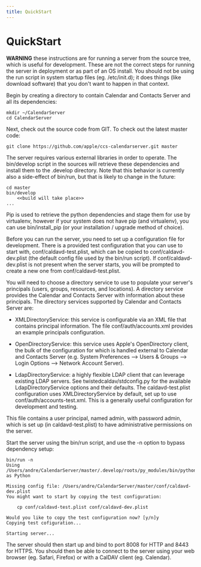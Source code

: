 ```yaml
---
title: QuickStart
---
```


QuickStart
==========

**WARNING** these instructions are for running a server from the source tree, which is useful for development. These are not the correct steps for running the server in deployment or as part of an OS install. You should not be using the run script in system startup files (eg. /etc/init.d); it does things (like download software) that you don't want to happen in that context.

Begin by creating a directory to contain Calendar and Contacts Server and all its dependencies:

	mkdir ~/CalendarServer
	cd CalendarServer

Next, check out the source code from GIT. To check out the latest master code:

	git clone https://github.com/apple/ccs-calendarserver.git master

The server requires various external libraries in order to operate. The bin/develop script in the sources will retrieve these dependencies and install them to the .develop directory. Note that this behavior is currently also a side-effect of bin/run, but that is likely to change in the future:

	cd master
	bin/develop
		<<build will take place>>
	...

Pip is used to retrieve the python dependencies and stage them for use by virtualenv, however if your system does not have pip (and virtualenv), you can use bin/install_pip (or your installation / upgrade method of choice).

Before you can run the server, you need to set up a configuration file for development. There is a provided test configuration that you can use to start with, conf/caldavd-test.plist, which can be copied to conf/caldavd-dev.plist (the default config file used by the bin/run script). If conf/caldavd-dev.plist is not present when the server starts, you will be prompted to create a new one from conf/caldavd-test.plist.

You will need to choose a directory service to use to populate your server's principals (users, groups, resources, and locations). A directory service provides the Calendar and Contacts Server with information about these principals. The directory services supported by Calendar and Contacts Server are:

* XMLDirectoryService: this service is configurable via an XML file that contains principal information. The file conf/auth/accounts.xml provides an example principals configuration.

* OpenDirectoryService: this service uses Apple's OpenDirectory client, the bulk of the configuration for which is handled external to Calendar and Contacts Server (e.g. System Preferences --> Users & Groups --> Login Options --> Network Account Server).

* LdapDirectoryService: a highly flexible LDAP client that can leverage existing LDAP servers. See twistedcaldav/stdconfig.py for the available LdapDirectoryService options and their defaults.
The caldavd-test.plist configuration uses XMLDirectoryService by default, set up to use conf/auth/accounts-test.xml. This is a generally useful configuration for development and testing.

This file contains a user principal, named admin, with password admin, which is set up (in caldavd-test.plist) to have administrative permissions on the server.

Start the server using the bin/run script, and use the -n option to bypass dependency setup:

	bin/run -n
	Using /Users/andre/CalendarServer/master/.develop/roots/py_modules/bin/python as Python
	
	Missing config file: /Users/andre/CalendarServer/master/conf/caldavd-dev.plist
	You might want to start by copying the test configuration:
	
		cp conf/caldavd-test.plist conf/caldavd-dev.plist
	
	Would you like to copy the test configuration now? [y/n]y
	Copying test cofiguration...
	
	Starting server...

The server should then start up and bind to port 8008 for HTTP and 8443 for HTTPS. You should then be able to connect to the server using your web browser (eg. Safari, Firefox) or with a CalDAV client (eg. Calendar).